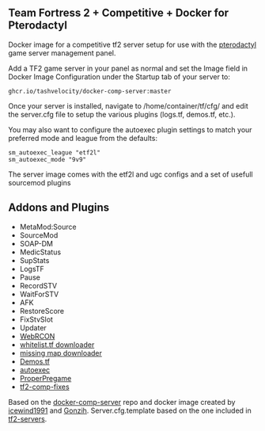 ## Team Fortress 2 + Competitive + Docker for Pterodactyl

Docker image for a competitive tf2 server setup for use with the [pterodactyl](https://pterodactyl.io/) game server management panel.

Add a TF2 game server in your panel as normal and set the Image field in Docker Image Configuration under the Startup tab of your server to:

```
ghcr.io/tashvelocity/docker-comp-server:master
```

Once your server is installed, navigate to /home/container/tf/cfg/ and edit the server.cfg file to setup the various plugins (logs.tf, demos.tf, etc.).

You may also want to configure the autoexec plugin settings to match your preferred mode and league from the defaults:
```
sm_autoexec_league "etf2l"
sm_autoexec_mode "9v9"
```

The server image comes with the etf2l and ugc configs and a set of usefull sourcemod plugins

## Addons and Plugins

- MetaMod:Source
- SourceMod
- SOAP-DM
- MedicStatus
- SupStats
- LogsTF
- Pause
- RecordSTV
- WaitForSTV
- AFK
- RestoreScore
- FixStvSlot
- Updater
- [WebRCON](https://github.com/spiretf/webrcon)
- [whitelist.tf downloader](https://github.com/spiretf/sm_whitelist)
- [missing map downloader](https://github.com/spiretf/mapdownloader)
- [Demos.tf](https://demos.tf)
- [autoexec](https://github.com/spiretf/autoexec)
- [ProperPregame](https://github.com/AJagger/ProperPregame)
- [tf2-comp-fixes](https://github.com/ldesgoui/tf2-comp-fixes)

Based on the [docker-comp-server](https://github.com/spiretf/docker-comp-server) repo and docker image created by [icewind1991](https://github.com/icewind1991) and [Gonzih](https://github.com/Gonzih). 
Server.cfg.template based on the one included in [tf2-servers](https://github.com/melkortf/tf2-servers).
